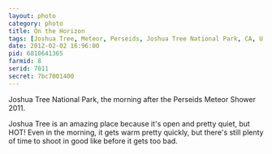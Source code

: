 ```yaml
---
layout: photo
category: photo
title: On the Horizon
tags: [Joshua Tree, Meteor, Perseids, Joshua Tree National Park, CA, U.S.A., JTNP, National Park, tree, sunrise, golden, sun, Canon, 7D, 24-70, Canon 7D, Canon EOS 24-70 f2.8L, Michael Ball, cycomachead, landscape, clouds, warm]
date: 2012-02-02 16:96:00
pid: 6810641365
farmid: 8
serid: 7011
secret: 7bc7001400
---
```


Joshua Tree National Park, the morning after the Perseids Meteor Shower 2011. 

Joshua Tree is an amazing place because it's open and pretty quiet, but HOT! Even in the morning, it gets warm pretty quickly, but there's still plenty of time to shoot in good like before it gets too bad.
